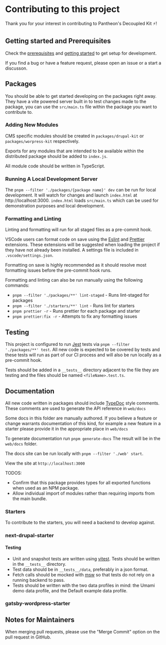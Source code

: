 # Contributing to this project

Thank you for your interest in contributing to
Pantheon's Decoupled Kit ⚡️!

## Getting started and Prerequisites

Check the [prerequisites](https://github.com/pantheon-systems/decoupled-kit-js/#prerequisites) and [getting started](https://github.com/pantheon-systems/decoupled-kit-js/#getting-started) to get setup for development.

If you find a bug or have a feature request, please open an issue or a start a discusson.

## Packages

You should be able to get started developing on the packages right away. They have a vite powered server built in to test changes made to the package, you can use the `src/main.ts` file within the package you want to contribute to.

### Adding New Modules

CMS specific modules should be created in `packages/drupal-kit` or `packages/worpress-kit` respectively.

Exports for any modules that are intended to be available within the distributed
package should be added to `index.js`.

All module code should be written in TypeScript.

### Running A Local Development Server

The `pnpm --filter './packages/{package name}' dev` can be run for local development.
It will watch for changes and launch `index.html` at http://localhost:3000. `index.html` loads
`src/main.ts` which can be used for demonstration purposes and local
development.

### Formatting and Linting

Linting and formatting will run for all staged files as a pre-commit hook.

VSCode users can format code on save using the
[Eslint](https://marketplace.visualstudio.com/items?itemName=dbaeumer.vscode-eslint)
and
[Prettier](https://marketplace.visualstudio.com/items?itemName=esbenp.prettier-vscode)
extensions. These extensions will be suggested when loading the project if they
have not already been installed. A settings file is included in
`.vscode/settings.json`.

Formatting on save is highly recommended as it should resolve most formatting
issues before the pre-commit hook runs.

Formatting and linting can also be run manually using the following commands:

- `pnpm --filter './packages/**' lint-staged` - Runs lint-staged for packages
- `pnpm --filter './starters/**' lint` - Runs lint for starters
- `pnpm prettier -r` - Runs prettier for each package and starter
- `pnpm prettier:fix -r` - Attempts to fix any formatting issues

## Testing

This project is configured to run [Jest](https://facebook.github.io/jest/) tests
via `pnpm --filter './packages/**' test`. All new code is expected to be covered by tests and these
tests will run as part of our CI process and will also be run locally as a
pre-commit hook.

Tests should be added in a `__tests__` directory adjacent to the file they are
testing and the files should be named `<fileName>.test.ts`.

## Documentation

All new code written in packages should include [TypeDoc](https://typedoc.org/) style comments.
These comments are used to generate the API reference in `web/docs`

Some docs in this folder are manually authored.
If you believe a feature or change warrants documentation of this kind,
for example a new feature in a starter please provide it
in the appropriate place in `web/docs`

To generate documentation run `pnpm generate-docs` The result will be in the `web/docs`
folder.

The docs site can be run locally with `pnpm --filter './web' start`.

View the site at `http://localhost:3000`

TODOS:

- Confirm that this package provides types for all exported functions when used
  as an NPM package.
- Allow individual import of modules rather than requiring imports from the main
  bundle.

### Starters

To contribute to the starters, you will need a backend to develop against.

### next-drupal-starter

#### Testing

- Unit and snapshot tests are written using [vitest](https://vitest.dev). Tests should be written in the `__tests__` directory.
- Test data should be in `__tests__/data`, preferably in a json format.
- Fetch calls should be mocked with [msw](https://mswjs.io) so that tests do not rely on a running backend to pass.
- Tests should be written with the two data profiles in mind: the Umami demo data profile, and the Default example data profile.

<!-- Instructions on how to spin up a backend for local development here -->
### gatsby-wordpress-starter

<!-- Instructions on how to spin up a backend for local development here -->

## Notes for Maintainers

When merging pull requests, please use the "Merge Commit" option on the pull request in GitHub.
